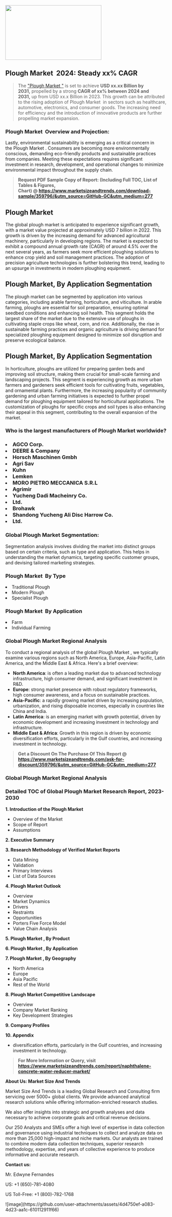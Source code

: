 <p><img class="alignnone size-medium wp-image-20088" src="https://ffe5etoiles.com/wp-content/uploads/2024/12/MST1-300x171.png" alt="" width="300" height="171" /></p><h2 id="ember46" class="ember-view reader-text-block__heading-2">Plough Market &nbsp;2024: Steady&nbsp;xx% CAGR</h2><blockquote id="ember47" class="ember-view reader-text-block__blockquote">The&nbsp;<a class="app-aware-link " href="https://www.marketsizeandtrends.com/download-sample/359796/&utm_source=GitHub-GC&utm_medium=277" target="_blank" data-test-app-aware-link="">"Plough Market "</a>&nbsp;is set to achieve&nbsp;<strong>USD&nbsp;xx.xx&nbsp;Billion by 2031,</strong>&nbsp;propelled by a strong&nbsp;<strong>CAGR of&nbsp;xx% between 2024 and 2031,</strong>&nbsp;up from USD xx.x Billion in 2023. This growth can be attributed to the rising adoption of&nbsp;Plough Market &nbsp;in sectors such as healthcare, automotive, electronics, and consumer goods. The increasing need for efficiency and the introduction of innovative products are further propelling market expansion.</blockquote><h3 id="ember48" class="ember-view reader-text-block__heading-3">Plough Market &nbsp;Overview and Projection:</h3><p id="ember49" class="ember-view reader-text-block__paragraph">Lastly, environmental sustainability is emerging as a critical concern in the&nbsp;Plough Market . Consumers are becoming more environmentally conscious, demanding eco-friendly products and sustainable practices from companies. Meeting these expectations requires significant investment in research, development, and operational changes to minimize environmental impact throughout the supply chain.</p><blockquote id="ember50" class="ember-view reader-text-block__blockquote"><strong>Request PDF Sample Copy of Report: (Including Full TOC, List of Tables &amp; Figures, Chart)&nbsp;@&nbsp;<strong><a href="https://www.marketsizeandtrends.com/download-sample/359796/&utm_source=GitHub-GC&utm_medium=277" target="_blank">https://www.marketsizeandtrends.com/download-sample/359796/&utm_source=GitHub-GC&utm_medium=277</a></strong></strong></blockquote><h3 class=""> <h2>Plough Market</h2><p>The global plough market is anticipated to experience significant growth, with a market value projected at approximately USD 7 billion in 2022. This growth is driven by the increasing demand for advanced agricultural machinery, particularly in developing regions. The market is expected to exhibit a compound annual growth rate (CAGR) of around 4.5% over the next several years, as farmers seek more efficient ploughing solutions to enhance crop yield and soil management practices. The adoption of precision agriculture technologies is further bolstering this trend, leading to an upsurge in investments in modern ploughing equipment.</p><h2>Plough Market, By Application Segmentation</h2><p>The plough market can be segmented by application into various categories, including arable farming, horticulture, and viticulture. In arable farming, ploughs are essential for soil preparation, ensuring optimal seedbed conditions and enhancing soil health. This segment holds the largest share of the market due to the extensive use of ploughs in cultivating staple crops like wheat, corn, and rice. Additionally, the rise in sustainable farming practices and organic agriculture is driving demand for specialized ploughing equipment designed to minimize soil disruption and preserve ecological balance.</p><h2>Plough Market, By Application Segmentation</h2><p>In horticulture, ploughs are utilized for preparing garden beds and improving soil structure, making them crucial for small-scale farming and landscaping projects. This segment is experiencing growth as more urban farmers and gardeners seek efficient tools for cultivating fruits, vegetables, and ornamental plants. Furthermore, the increasing popularity of community gardening and urban farming initiatives is expected to further propel demand for ploughing equipment tailored for horticultural applications. The customization of ploughs for specific crops and soil types is also enhancing their appeal in this segment, contributing to the overall expansion of the market.</p></h3><h3 id="" class="">Who is the largest manufacturers of&nbsp;Plough Market  worldwide?</h3><h3 class=""></Li><Li>AGCO Corp.</Li><Li> DEERE & Company</Li><Li> Horsch Maschinen Gmbh</Li><Li> Agri Sav</Li><Li> Kuhn</Li><Li> Lemken</Li><Li> MORO PIETRO MECCANICA S.R.L</Li><Li> Agrimir</Li><Li> Yucheng Dadi Macheinry Co.</Li><Li> Ltd.</Li><Li> Brohawk</Li><Li> Shandong Yucheng Ali Disc Harrow Co.</Li><Li> Ltd.</h3><h3 id="ember53" class="ember-view reader-text-block__heading-3">Global&nbsp;Plough Market  Segmentation:</h3><p id="ember54" class="ember-view reader-text-block__paragraph">Segmentation analysis involves dividing the market into distinct groups based on certain criteria, such as type and application. This helps in understanding the market dynamics, targeting specific customer groups, and devising tailored marketing strategies.</p><h3 id="" class="">Plough Market &nbsp;By Type</h3><p></Li><Li>Traditional Plough</Li><Li> Modern Plough</Li><Li> Specialist Plough</p><h3 id="" class="">Plough Market &nbsp;By Application</h3><p class=""></Li><Li>Farm</Li><Li> Individual Farming</p><h3 id="ember62" class="ember-view reader-text-block__heading-3">Global Plough Market  Regional Analysis</h3><p id="ember63" class="ember-view reader-text-block__paragraph">To conduct a regional analysis of the global Plough Market , we typically examine various regions such as North America, Europe, Asia-Pacific, Latin America, and the Middle East &amp; Africa. Here's a brief overview:</p><ul><li><strong>North America</strong>: is often a leading market due to advanced technology infrastructure, high consumer demand, and significant investment in R&amp;D.</li><li><strong>Europe</strong>: strong market presence with robust regulatory frameworks, high consumer awareness, and a focus on sustainable practices.</li><li><strong>Asia-Pacific</strong>: a rapidly growing market driven by increasing population, urbanization, and rising disposable incomes, especially in countries like China and India.</li><li><strong>Latin America</strong>: is an emerging market with growth potential, driven by economic development and increasing investment in technology and infrastructure.</li><li><strong>Middle East &amp; Africa</strong>: Growth in this region is driven by economic diversification efforts, particularly in the Gulf countries, and increasing investment in technology.</li></ul><blockquote id="ember61" class="ember-view reader-text-block__blockquote"><strong>Get a Discount On The Purchase Of This Report @ <strong><a href="https://html-cleaner.com/" target="">https://www.marketsizeandtrends.com/ask-for-discount/359796/&utm_source=GitHub-GC&utm_medium=277</a></strong></strong></blockquote><h3 id="ember62" class="ember-view reader-text-block__heading-3">Global Plough Market  Regional Analysis</h3><h3 id="" class="">Detailed TOC of Global Plough Market  Research Report, 2023-2030</h3><p id="" class=""><strong>1. Introduction of the Plough Market </strong></p><ul><li>Overview of the Market</li><li>Scope of Report</li><li>Assumptions</li></ul><p id="" class=""><strong>2. Executive Summary</strong></p><p id="" class=""><strong>3. Research Methodology of Verified Market Reports</strong></p><ul><li>Data Mining</li><li>Validation</li><li>Primary Interviews</li><li>List of Data Sources</li></ul><p id="" class=""><strong>4. Plough Market  Outlook</strong></p><ul><li>Overview</li><li>Market Dynamics</li><li>Drivers</li><li>Restraints</li><li>Opportunities</li><li>Porters Five Force Model</li><li>Value Chain Analysis</li></ul><p id="" class=""><strong>5. Plough Market , By Product</strong></p><p id="" class=""><strong>6. Plough Market , By Application</strong></p><p id="" class=""><strong>7. Plough Market , By Geography</strong></p><ul><li>North America</li><li>Europe</li><li>Asia Pacific</li><li>Rest of the World</li></ul><p id="" class=""><strong>8. Plough Market  Competitive Landscape</strong></p><ul><li>Overview</li><li>Company Market Ranking</li><li>Key Development Strategies</li></ul><p id="" class=""><strong>9. Company Profiles</strong></p><p id="" class=""><strong>10. Appendix</strong></p><ul><li>diversification efforts, particularly in the Gulf countries, and increasing investment in technology.</li></ul><blockquote id="ember65" class="ember-view reader-text-block__blockquote"><strong>For More Information or Query, visit <strong><strong><a href="https://html-cleaner.com/" target="">https://www.marketsizeandtrends.com/report/naphthalene-concrete-water-reducer-market/</a></strong></strong></strong></blockquote><p id="" class=""><strong>About Us: Market Size And Trends</strong></p><p id="" class="">Market Size And Trends is a leading Global Research and Consulting firm servicing over 5000+ global clients. We provide advanced analytical research solutions while offering information-enriched research studies.</p><p id="" class="">We also offer insights into strategic and growth analyses and data necessary to achieve corporate goals and critical revenue decisions.</p><p id="" class="">Our 250 Analysts and SMEs offer a high level of expertise in data collection and governance using industrial techniques to collect and analyze data on more than 25,000 high-impact and niche markets. Our analysts are trained to combine modern data collection techniques, superior research methodology, expertise, and years of collective experience to produce informative and accurate research.</p><p id="" class=""><strong>Contact us:</strong></p><p id="" class="">Mr. Edwyne Fernandes</p><p id="" class="">US: +1 (650)-781-4080</p><p id="" class="">US Toll-Free: +1 (800)-782-1768</p>
![image](https://github.com/user-attachments/assets/4d4750ef-a083-4d23-aa1c-610112911f66)
